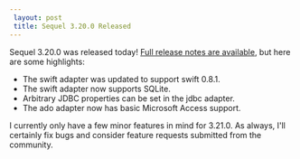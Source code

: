 ```yaml
---
 layout: post
 title: Sequel 3.20.0 Released
---
```


Sequel 3.20.0 was released today!  <a href="http://sequel.jeremyevans.net/rdoc/files/doc/release_notes/3_20_0_txt.html">Full release notes are available</a>, but here are some highlights:

* The swift adapter was updated to support swift 0.8.1.
* The swift adapter now supports SQLite.
* Arbitrary JDBC properties can be set in the jdbc adapter.
* The ado adapter now has basic Microsoft Access support.

I currently only have a few minor features in mind for 3.21.0.  As always, I'll certainly fix bugs and consider feature requests submitted from the community.
